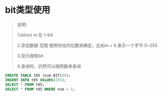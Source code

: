 # bit类型使用
> 说明:
>
> 1.bit(m) m 在 1-64
>
> 2.添加数据 范围 按照你给的位数来确定，比如m = 8 表示一个字节 0~255
>
> 3.显示按照bit 
>
> 4.查询时，仍然可以按照数来查询

``` sql 
CREATE TABLE t05 (num BIT(8));
INSERT INTO t05 VALUES(255); 
SELECT * FROM t05;
SELECT * FROM t05 WHERE num = 1;
```